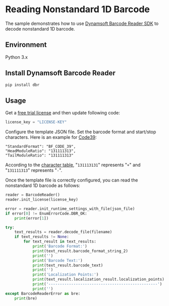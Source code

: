 # Reading Nonstandard 1D Barcode
The sample demonstrates how to use [Dynamsoft Barcode Reader SDK](https://www.dynamsoft.com/Products/Dynamic-Barcode-Reader.aspx) to decode nonstandard 1D barcode.

## Environment
Python 3.x

## Install Dynamsoft Barcode Reader

```bash
pip install dbr
```

## Usage

Get a [free trial license](https://www.dynamsoft.com/CustomerPortal/Portal/Triallicense.aspx) and then update following code:

```python
license_key = "LICENSE-KEY" 
```

Configure the template JSON file. Set the barcode format and start/stop characters. Here is an example for [Code39](https://en.wikipedia.org/wiki/Code_39):

```
"StandardFormat": "BF_CODE_39",
"HeadModuleRatio": "131111313",
"TailModuleRatio": "131111313"
```

According to the [character table](https://en.wikipedia.org/wiki/File:Free_3_of_9_(Code_39_barcode).svg), "`131113131`" represents "`+`" and "`131111313`" represents "`-`".

Once the template file is correctly configured, you can read the nonstandard 1D barcode as follows:

```python
reader = BarcodeReader()
reader.init_license(license_key)

error = reader.init_runtime_settings_with_file(json_file)
if error[0] != EnumErrorCode.DBR_OK:
    print(error[1])

try:
    text_results = reader.decode_file(filename)
    if text_results != None:
        for text_result in text_results:
            print('Barcode Format:')
            print(text_result.barcode_format_string_2)
            print('')
            print('Barcode Text:')
            print(text_result.barcode_text)
            print('')
            print('Localization Points:')
            print(text_result.localization_result.localization_points)
            print('------------------------------------------------')
            print('')
except BarcodeReaderError as bre:
    print(bre)

```